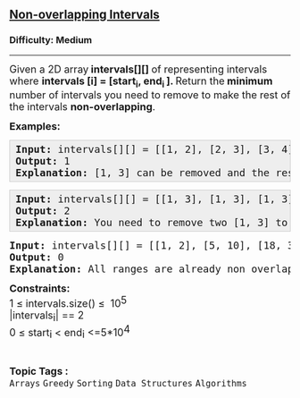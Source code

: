 <h2><a href="https://www.geeksforgeeks.org/problems/non-overlapping-intervals/1">Non-overlapping Intervals</a></h2><h3>Difficulty: Medium</h3><hr><div class="problems_problem_content__Xm_eO"><p><span style="font-size: 18px;">Given a 2D array<strong> intervals[][] </strong>of representing intervals where <strong>intervals [i] = [start<sub>i</sub>, end<sub>i </sub>]. </strong>Return the<strong> minimum</strong> number of intervals you need to remove to make the rest of the intervals <strong>non-overlapping</strong>.</span></p>
<p><span style="font-size: 18px;"><strong>Examples:</strong></span></p>
<pre style="background: #eeeeee; border: 1px solid #cccccc; padding: 5px 10px; --darkreader-inline-bgimage: initial; --darkreader-inline-bgcolor: #222426; --darkreader-inline-border-top: #3e4446; --darkreader-inline-border-right: #3e4446; --darkreader-inline-border-bottom: #3e4446; --darkreader-inline-border-left: #3e4446;"><span style="font-size: 18px;"><strong>Input: </strong>intervals[][] = [[1, 2], [2, 3], [3, 4], [1, 3]]<br><strong>Output: </strong>1<br><strong>Explanation:</strong> [1, 3] can be removed and the rest of the intervals are non-overlapping.</span></pre>
<pre style="background: #eeeeee; border: 1px solid #cccccc; padding: 5px 10px; --darkreader-inline-bgimage: initial; --darkreader-inline-bgcolor: #222426; --darkreader-inline-border-top: #3e4446; --darkreader-inline-border-right: #3e4446; --darkreader-inline-border-bottom: #3e4446; --darkreader-inline-border-left: #3e4446;"><span style="font-size: 18px;"><strong>Input: </strong>intervals[][] = [[1, 3], [1, 3], [1, 3]]<br><strong>Output:</strong> 2<br><strong>Explanation:</strong> You need to remove two [1, 3] to make the rest of the intervals non-overlapping.</span></pre>
<pre><strong><span style="font-size: 18px;">Input:</span></strong><span style="font-size: 18px;"> intervals[][] = [[1, 2], [5, 10], [18, 35], [40, 45]]<br><strong>Output: </strong>0<br><strong>Explanation: </strong>All ranges are already non overlapping.<br></span></pre>
<p><strong style="font-size: 18px;">Constraints:</strong><br><span style="font-size: large;">1 ≤ intervals.size() ≤&nbsp; 10</span><sup style="font-size: 18px;">5</sup><br><span style="font-size: large;">|intervals</span><sub style="font-size: 18px;">i</sub><span style="font-size: large;">|&nbsp;== 2</span><br><span style="font-size: large;">0 </span><span style="font-size: large;">≤ start</span><sub style="font-size: 18px;">i&nbsp;</sub><span style="font-size: large;">&lt; end</span><sub style="font-size: 18px;">i</sub><span style="font-size: large;">&nbsp;&lt;=5*10</span><sup style="font-size: 18px;">4</sup></p></div><br><p><span style=font-size:18px><strong>Topic Tags : </strong><br><code>Arrays</code>&nbsp;<code>Greedy</code>&nbsp;<code>Sorting</code>&nbsp;<code>Data Structures</code>&nbsp;<code>Algorithms</code>&nbsp;